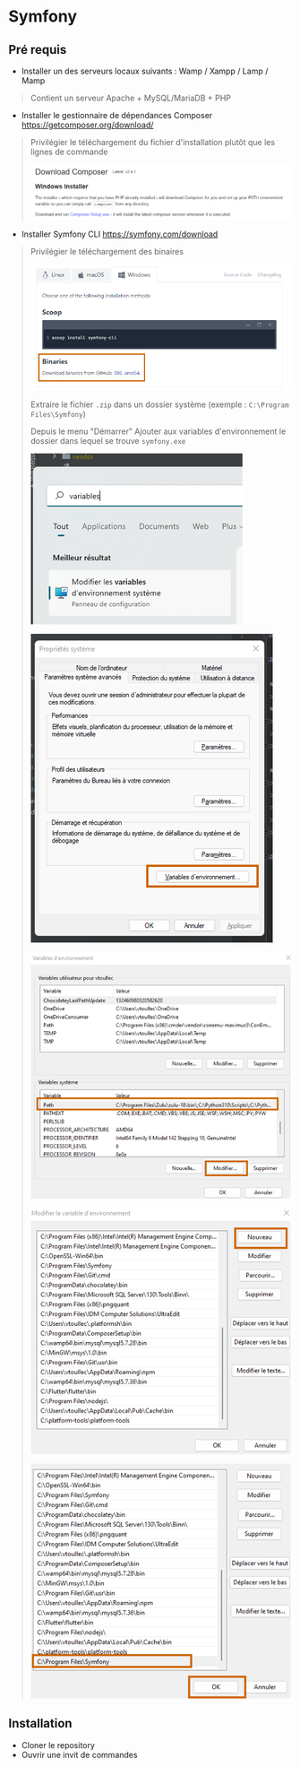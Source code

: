 # Symfony

## Pré requis

* Installer un des serveurs locaux suivants : Wamp / Xampp / Lamp / Mamp 
> Contient un serveur Apache + MySQL/MariaDB + PHP
* Installer le gestionnaire de dépendances Composer https://getcomposer.org/download/
> Privilégier le téléchargement du fichier d'installation plutôt que les lignes de commande
>
> ![alt text](./docs/imgs/composer.png "Title")
  
* Installer Symfony CLI https://symfony.com/download
> Privilégier le téléchargement des binaires
>
> ![alt text](./docs/imgs/symfony-console.png "Title")
>
> Extraire le fichier `.zip` dans un dossier système (exemple : `C:\Program Files\Symfony`)
>
> Depuis le menu "Démarrer" Ajouter aux variables d'environnement le dossier dans lequel se trouve `symfony.exe`
>
> ![alt text](./docs/imgs/env-variables.png "Title")
>
> ![alt text](./docs/imgs/env-variables-2.png "Title")
>
> ![alt text](./docs/imgs/env-variables-path.png "Title")
>
> ![alt text](./docs/imgs/env-variables-new.png "Title")
>
> ![alt text](./docs/imgs/env-variables-new-2.png "Title")

## Installation

* Cloner le repository
* Ouvrir une invit de commandes

